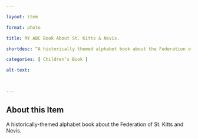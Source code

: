 ```yaml
--- 

layout: item 

format: photo 

title: MY ABC Book About St. Kitts & Nevis.

shortdesc: “A historically themed alphabet book about the Federation of St. Kitts and Nevis.” 

categories: [ Children’s Book ]

alt-text:  

 

--- 
```


## About this Item 

A historically-themed alphabet book about the Federation of St. Kitts and Nevis.
